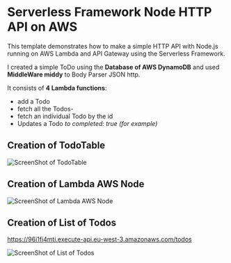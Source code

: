 # Serverless Framework Node HTTP API on AWS

This template demonstrates how to make a simple HTTP API with Node.js running on AWS Lambda and API Gateway using the Serverless Framework. 

I created a simple ToDo using the **Database of AWS DynamoDB** and used **MiddleWare middy** to Body Parser JSON http. 

It consists of __4 Lambda functions__:

- add a Todo
- fetch all the Todos-
-  fetch an individual Todo by the id
- Updates a Todo _to completed: true (for example)_


## Creation of TodoTable

![ScreenShot of TodoTable](https://i.ibb.co/FBGnPdz/Captura-de-pantalla-2022-02-03-a-las-11-35-23.png)

## Creation of Lambda AWS Node
![ScreenShot of Lambda AWS Node](https://i.ibb.co/bXnnkpn/Captura-de-pantalla-2022-02-03-a-las-11-35-40.png)

## Creation of List of Todos

https://96i1fi4mti.execute-api.eu-west-3.amazonaws.com/todos

![ScreenShot of List of Todos](https://i.ibb.co/5jLR4j9/Captura-de-pantalla-2022-02-03-a-las-11-36-48.png)
